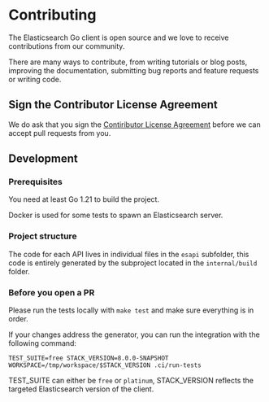 # Contributing

The Elasticsearch Go client is open source and we love to receive contributions from our community.

There are many ways to contribute, from writing tutorials or blog posts, improving the documentation, submitting bug reports and feature requests or writing code.

## Sign the Contributor License Agreement

We do ask that you sign the [Contiributor License Agreement](https://www.elastic.co/contributor-agreement)
before we can accept pull requests from you.

## Development

### Prerequisites

You need at least Go 1.21 to build the project.

Docker is used for some tests to spawn an Elasticsearch server.

### Project structure

The code for each API lives in individual files in the `esapi` subfolder, this code is entirely generated by the subproject located in the `internal/build` folder.



### Before you open a PR

Please run the tests locally with `make test` and make sure everything is in order.

If your changes address the generator, you can run the integration with the following command:

`TEST_SUITE=free STACK_VERSION=8.0.0-SNAPSHOT WORKSPACE=/tmp/workspace/$STACK_VERSION .ci/run-tests`

TEST_SUITE can either be `free` or `platinum`, STACK_VERSION reflects the targeted Elasticsearch version of the client.